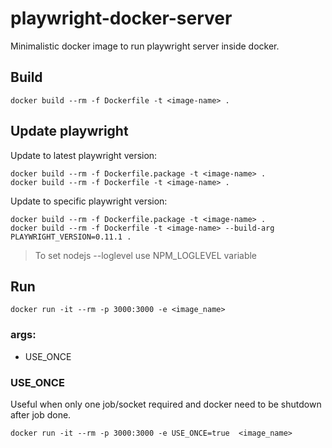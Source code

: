 # playwright-docker-server

Minimalistic docker image to run playwright server inside docker.

## Build

```
docker build --rm -f Dockerfile -t <image-name> .
```

## Update playwright

Update to latest playwright version:

```
docker build --rm -f Dockerfile.package -t <image-name> .
docker build --rm -f Dockerfile -t <image-name> .
```

Update to specific playwright version:

```
docker build --rm -f Dockerfile.package -t <image-name> .
docker build --rm -f Dockerfile -t <image-name> --build-arg  PLAYWRIGHT_VERSION=0.11.1 .
```

> To set nodejs --loglevel use NPM_LOGLEVEL variable

## Run

```
docker run -it --rm -p 3000:3000 -e <image_name>
```

### args:

- USE_ONCE

### USE_ONCE

Useful when only one job/socket required and docker need to be shutdown after job done.

```
docker run -it --rm -p 3000:3000 -e USE_ONCE=true  <image_name>
```
